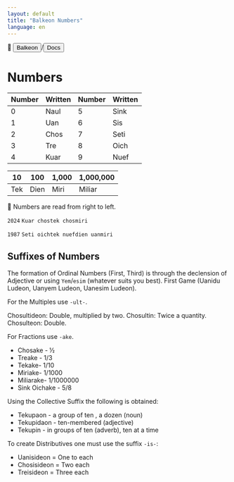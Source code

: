```yaml
---
layout: default
title: "Balkeon Numbers"
language: en
---
```


📂 <button class="button-16" role="button" onclick="location.href='../../index'">Balkeon</button>/<button class="button-16" role= "button" onclick="location.href='../index'">Docs</button>

# Numbers

<table style="width:100%">

 <theader>

 <tr>

 <th>Number</th>

 <th>Written</th>

 <th>Number</th>

 <th>Written</th>

 </tr>

 </theader>

 <tbody>

 <tr>

 <td>0</td>

 <td>Naul</td>

 <td>5</td>

 <td>Sink</td>

 </tr>

 <tr>

 <td>1</td>

 <td>Uan</td>

 <td>6</td>

 <td>Sis</td>

 </tr>

 <tr>

 <td>2</td>

 <td>Chos</td>

 <td>7</td>

 <td>Seti</td>

 </tr>

 <tr>

 <td>3</td>

 <td>Tre</td>

 <td>8</td>

 <td>Oich</td>

 </tr>
 <tr>

 <td>4</td>

 <td>Kuar</td>

 <td>9</td>

 <td>Nuef</td>

 </tr>
 </tbody>
 </table>

<table style="width:100%">

 <theader>

 <tr>

 <th>10</th>

 <th>100</th>

 <th>1,000</th>

 <th>1,000,000</th>

 </tr>

 </theader>

 <tbody>

 <tr>

 <td>Tek</td>

 <td>Dien</td>

 <td>Miri</td>

<td>Miliar</td>

</tr>
</tbody>
</table>

👀 Numbers are read from right to left.

`2024` `Kuar chostek chosmiri`

`1987` `Seti oichtek nuefdien uanmiri`

## Suffixes of Numbers

The formation of Ordinal Numbers (First, Third) is through the declension of Adjective or using `Yem`/`esim` (whatever suits you best). First Game (Uanidu Ludeon, Uanyem Ludeon, Uanesim Ludeon).

For the Multiples use `-ult-`.

Chosultideon: Double, multiplied by two.
Chosultin: Twice a quantity.
Chosulteon: Double.

For Fractions use `-ake`.

- Chosake - ½
- Treake - 1/3
- Tekake- 1/10
- Miriake- 1/1000
- Miliarake- 1/1000000
- Sink Oichake - 5/8

Using the Collective Suffix the following is obtained:

- Tekupaon - a group of ten , a dozen
(noun)
- Tekupidaon - ten-membered (adjective)
- Tekupin - in groups of ten (adverb), ten at a time

To create Distributives one must use the suffix `-is-`:

- Uanisideon = One to each
- Chosisideon = Two each
- Treisideon = Three each
